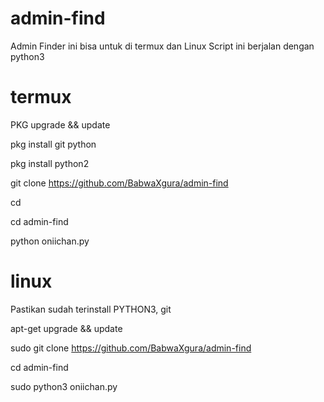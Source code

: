# admin-find

Admin Finder ini bisa untuk di termux dan Linux
Script ini berjalan dengan python3

# termux

PKG upgrade && update

pkg install git python

pkg install python2

git clone https://github.com/BabwaXgura/admin-find

cd

cd admin-find

python oniichan.py

# linux
Pastikan sudah terinstall PYTHON3, git

apt-get upgrade && update

sudo git clone https://github.com/BabwaXgura/admin-find

cd admin-find

sudo python3 oniichan.py
